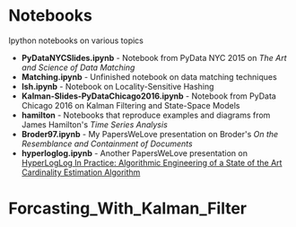 # Notebooks
Ipython notebooks on various topics

- __PyDataNYCSlides.ipynb__ - Notebook from PyData NYC 2015 on _The Art and Science of Data Matching_
- __Matching.ipynb__ - Unfinished notebook on data matching techniques
- __lsh.ipynb__ - Notebook on Locality-Sensitive Hashing
- __Kalman-Slides-PyDataChicago2016.ipynb__ - Notebook from PyData Chicago 2016 on Kalman Filtering and State-Space Models
- __hamilton__ - Notebooks that reproduce examples and diagrams from James Hamilton's _Time Series Analysis_
- __Broder97.ipynb__ - My PapersWeLove presentation on Broder's _On the Resemblance and Containment of Documents_
- __hyperloglog.ipynb__ - Another PapersWeLove presentation on [HyperLogLog In Practice: Algorithmic Engineering of a State of the Art Cardinality Estimation Algorithm](https://research.google.com/pubs/pub40671.html)

# Forcasting_With_Kalman_Filter
